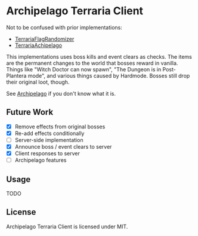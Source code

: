 # Archipelago Terraria Client

Not to be confused with prior implementations:

* [TerrariaFlagRandomizer](https://github.com/Cronus-waters/TerrariaFlagRandomizer)
* [TerrariaAchipelago](https://github.com/Whoneedspacee/TerrariaArchipelago)

This implementations uses boss kills and event clears as checks. The items are the permanent
changes to the world that bosses reward in vanilla. Things like "Witch Doctor can now spawn",
"The Dungeon is in Post-Plantera mode", and various things caused by Hardmode. Bosses still drop
their original loot, though.

See [Archipelago](https://archipelago.gg/) if you don't know what it is.

## Future Work

- [X] Remove effects from original bosses
- [X] Re-add effects conditionally
- [ ] Server-side implementation
- [X] Announce boss / event clears to server
- [X] Client responses to server
- [ ] Archipelago features

## Usage

TODO

## License

Archipelago Terraria Client is licensed under MIT.
